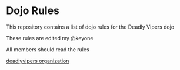 Dojo Rules
==========

This repository contains a list of dojo rules for the Deadly Vipers dojo

These rules are edited my @keyone

All members should read the rules

[deadlyvipers organization](https://github.com/deadlyvipers)

